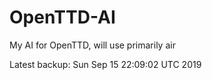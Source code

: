 # OpenTTD-AI
My AI for OpenTTD, will use primarily air

Latest backup: Sun Sep 15 22:09:02 UTC 2019
